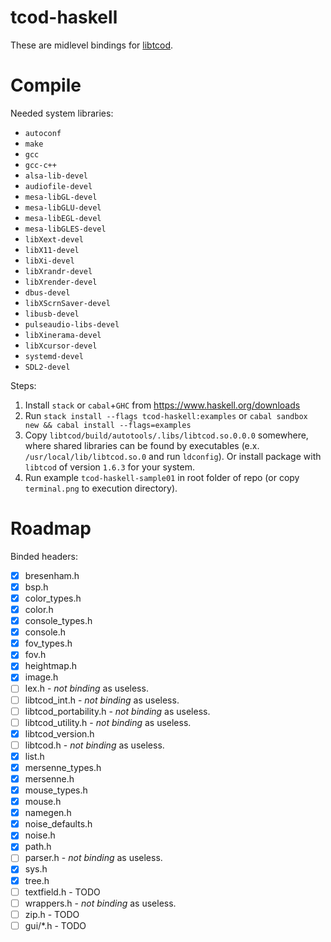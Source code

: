 # tcod-haskell

These are midlevel bindings for [libtcod](https://bitbucket.org/libtcod/libtcod).

# Compile

Needed system libraries:
- `autoconf`
- `make`
- `gcc`
- `gcc-c++`
- `alsa-lib-devel`
- `audiofile-devel`
- `mesa-libGL-devel`
- `mesa-libGLU-devel`
- `mesa-libEGL-devel`
- `mesa-libGLES-devel`
- `libXext-devel`
- `libX11-devel`
- `libXi-devel`
- `libXrandr-devel`
- `libXrender-devel`
- `dbus-devel`
- `libXScrnSaver-devel`
- `libusb-devel`
- `pulseaudio-libs-devel`
- `libXinerama-devel`
- `libXcursor-devel`
- `systemd-devel`
- `SDL2-devel`

Steps:
1. Install `stack` or `cabal`+`GHC` from https://www.haskell.org/downloads
2. Run `stack install --flags tcod-haskell:examples` or `cabal sandbox new && cabal install --flags=examples`
3. Copy `libtcod/build/autotools/.libs/libtcod.so.0.0.0` somewhere, where shared libraries can be found by executables (e.x. `/usr/local/lib/libtcod.so.0` and run `ldconfig`). Or install package with `libtcod` of version `1.6.3` for your system.
4. Run example `tcod-haskell-sample01` in root folder of repo (or copy `terminal.png` to execution directory).

# Roadmap

Binded headers:

- [x] bresenham.h
- [x] bsp.h
- [x] color_types.h
- [x] color.h
- [x] console_types.h
- [x] console.h
- [x] fov_types.h
- [x] fov.h
- [x] heightmap.h
- [x] image.h
- [ ] lex.h - *not binding* as useless.
- [ ] libtcod_int.h - *not binding* as useless.
- [ ] libtcod_portability.h - *not binding* as useless.
- [ ] libtcod_utility.h - *not binding* as useless.
- [x] libtcod_version.h
- [ ] libtcod.h - *not binding* as useless.
- [x] list.h
- [x] mersenne_types.h
- [x] mersenne.h
- [x] mouse_types.h
- [x] mouse.h
- [x] namegen.h
- [x] noise_defaults.h
- [x] noise.h
- [x] path.h
- [ ] parser.h - *not binding* as useless.
- [x] sys.h
- [x] tree.h
- [ ] textfield.h - TODO
- [ ] wrappers.h - *not binding* as useless.
- [ ] zip.h - TODO
- [ ] gui/*.h - TODO
